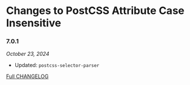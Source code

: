 # Changes to PostCSS Attribute Case Insensitive

### 7.0.1

_October 23, 2024_

- Updated: `postcss-selector-parser`

[Full CHANGELOG](https://github.com/csstools/postcss-plugins/tree/main/plugins/postcss-attribute-case-insensitive/CHANGELOG.md)
